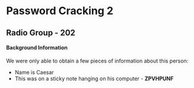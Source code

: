 # Password Cracking 2

## Radio Group - **202**

#### Background Information
We were only able to obtain a few pieces of information about this person:
- Name is Caesar
- This was on a sticky note hanging on his computer - **ZPVHPUNF**